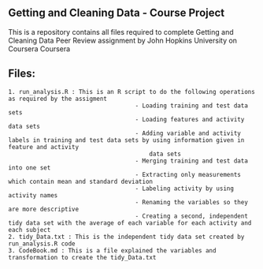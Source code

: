 ## Getting and Cleaning Data - Course Project

This is a repository contains all files required to complete Getting and Cleaning Data Peer Review assignment by John Hopkins University on Coursera
Coursera

## Files:
	1. run_analysis.R : This is an R script to do the following operations as required by the assigment
										- Loading training and test data sets
										- Loading features and activity data sets
										- Adding variable and activity labels in training and test data sets by using information given in feature and activity
											data sets
										- Merging training and test data into one set
										- Extracting only measurements which contain mean and standard deviation
										- Labeling activity by using activity names
										- Renaming the variables so they are more descriptive
										- Creating a second, independent tidy data set with the average of each variable for each activity and each subject
	2. tidy_Data.txt : This is the independent tidy data set created by run_analysis.R code
	3. CodeBook.md : This is a file explained the variables and transformation to create the tidy_Data.txt 
